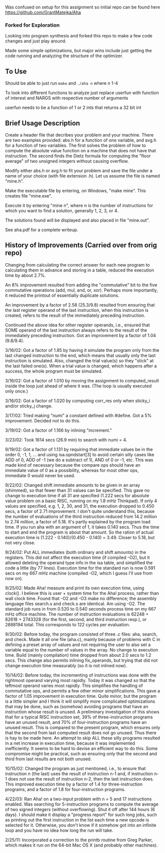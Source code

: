 Was confused on setup for this assignment so initial repo can be found here https://github.com/GrantMatejka/Aha

### Forked for Exploration

Looking into program synthesis and forked this repo to make a few 
code changes and just play around.

Made some simple optimizations, but major wins include just getting the 
code running and analyzing the structure of the optimizer.


## To Use

Should be able to just run `make` and `./aha n` where n 1-4

To look into different functions to analyze just replace userfun with 
function of interest and NARGS with respective number of arguments

userfun needs to be a function of 1 or 2 ints that returns a 32 bit int

## Brief Usage Description

Create a header file that decribes your problem and your machine. There
are two examples provided: abs.h for a function of one variable, and
avg.h for a function of two variables. The first solves the problem of
how to compute the absolute value function on a machine that does not
have that instruction. The second finds the Dietz formula for computing
the "floor average" of two unsigned integers without causing overflow.

Modify either abs.h or avg.h to fit your problem and save the file under
a name of your choice (with file extension .h). Let us assume the file
is named "mine.h".

Make the executable file by entering, on Windows, "make mine". This
creates file "mine.exe".

Execute it by entering "mine n", where n is the number of instructions
for which you want to find a solution, generally 1, 2, 3, or 4.

The solutions found will be displayed and also placed in file
"mine.out".

See aha.pdf for a complete writeup.


## History of Improvements (Carried over from orig repo)

Changing from calculating the correct answer for each new program to
calculating them in advance and storing in a table, reduced the
execution time by about 2.7%.

An 8% improvement resulted from adding the "commutative" bit to the five
commutative operations (add, mul, and, or, xor).  Perhaps more
importantly, it reduced the printout of essentially duplicate solutions.

An improvement by a factor of 2.58 (25.3/9.8) resulted from ensuring
that the last register operand of the last instruction, when this
instruction is created, refers to the result of the immediately
preceding instruction.

Continued the above idea for other register operands, i.e., ensured that
SOME operand of the last instruction always refers to the result of the
immediately preceding instruction.  Got an improvement by a factor of
1.04 (9.8/9.4).

3/16/02:  Got a factor of 1.85 by having it simulate the program only
from the last changed instruction to the end, which means that usually
only the last instruction is simulated.  Also, changed the trial
value(s) so they "stick" at the last failed one(s).  When a trial value
is changed, which happens after a success, the whole program must be
simulated.

3/16/02:  Got a factor of 1.010 by moving the assignment to
computed_result inside the loop just ahead of where it was.  (The loop
is usually executed only once.)

3/16/02:  Got a factor of 1.020 by computing corr_res only when sticky_i
and/or sticky_j change.

3/17/02:  Tried making "numi" a constant defined with #define.  Got a 5%
improvement.  Decided not to do this.

3/19/02:  Got a factor of 1.166 by inlining "increment."

3/23/02:  Took 1614 secs (26.9 min) to search with numi = 4.

9/19/02:  Got a factor of 1.131 by requiring that immediate values be in
the order 0, -1, 1, ... and using isa.opndstart[3] to avoid certain
silly cases like ADD of 0, ADD of -1 (we do a subtract of 1), AND of 0
or -1, etc.  This was made kind of necessary because the compare ops
should have an immediate value of 0 as a possibility, whereas for most
other ops, immediate 0 would never be used.

9/22/02:  Changed shift immediate amounts to be given in an array
(shimmed), so that fewer than 31 values can be specified.  This gave no
change to execution time if all 31 are specified (1.222 secs for
absolute value problem on a basic RISC, running on my 1.8 mHz Thinkpad).
If only 4 values are specified, e.g. 1, 2, 30, and 31, the execution
dropped to 0.450 secs, a factor of 2.71 improvement.
   I don't quite understand this, because the number of evaluations of
the third instruction reduced from 14.2 million to 2.74 million, a
factor of 5.18.
   It's partly explained by the program load time.  If you run aha with
an argument of 1, it takes 0.140 secs.  Thus the time to start and end
the program is about that amount.  So the ration of actual execution
time is (1.222 - 0.140)/(0.450 - 0.140) = 3.49.  Closer to 5.18, but not
very close.

9/24/02:  Put ALL immediates (both ordinary and shift amounts) in the
registers.  This did not affect the execution time (if compiled -O2),
but it allowed deleting the operand type info in the isa table, and
simplified the code a little (by 77 lines).
   Execution time for the standard run is now 0.591 secs on my 667 mHz
machine (compiled -O2, which I guess I'll use from now on).

9/25/02:  Made Aha! measure and print its own execution time, using
clock().  I believe this is user + system time for the Aha! process,
rather than wall clock time.  Found that -O2 and -O3 make no difference;
the assembly language files search.s and check.s are identical.  Am
using -O2.  The standard job runs in from 0.520 to 0.540 seconds process
time on my 667 mHz office machine.
   The number of instruction evaluations is 62248 + 82618 + 2743328 (for
the first, second, and third instruction resp.), or 2888194 total.  This
corresponds to 122 cycles per evaluation.

9/30/02:  Before today, the program consisted of three .c files:  aha,
search, and check.  Made it all one file (aha.c), mainly because of
problems with C in defining a preset array of values and not requiring
the user to also set a variable equal to the number of values in the
array.  No change to execution time.  Build (mainly compilation) time
dropped from about 2.0 secs to 1.2 secs.  This change also permits
inlining fix_operands, but trying that did not change execution time
measurably (so it is not inlined now).

10/14/02:  Before today, the incrementing of instructions was done with
the rightmost operand varying most rapidly.  Today it was changed so
that the leftmost operand varies most rapidly.  This simplifies the
handling of commutative ops, and permits a few other minor
simplifications.
   This gave a factor of 1.05 improvement in execution time.  Quite
minor, but the program is a little simpler and I think it will simplify
more complicated optimizations that may be done, such as (somehow)
avoiding programs that have an instruction whose result is unused.
   A preliminary investigation of this shows that for a typical RISC
instruction set, 39% of three-instruction programs have an unused
result, and 70% of four-instruction programs have an unused result.
This is compared to the present program, which ensures only that the
second from last computed result does not go unused.  Thus there is hay
to be made here.
   An attempt to skip ALL these silly programs resulted in a net
increase in execution time, because it was implemented inefficiently.
It seems to be hard to devise an efficient way to do this.  Some
compromise might be practical, such as ensuring only that the second and
third from last results are not both unused.

10/15/02:  Changed the program as just mentioned, i.e., to ensure that
instruction n (the last) uses the result of instruction n-1 and, if
instruction n-1 does not use the result of instruction n-2, then the
last instruction does.  This improved execution time by a factor of 1.4
for three-instruction programs, and a factor of 1.8 for four-instruction
programs.

4/22/03: Ran Aha! on a two-input problem with n = 5 and 17 instructions
enabled. Was searching for 5-instruction programs to compute the average
of two signed integers (without overflowing). Shut it off after 144
hours (6 days). I should make it display a "progress report" for such
long jobs, such as printing out the first instruction in the list each
time a new opcode is selected for it. Otherwise, you don't know if it
somehow got into an infinite loop and you have no idea how long the run
will take.

2/25/11: Incorporated a correction to the printb routine from Greg
Parker, which makes it run on the 64-bit Mac OS X (and probably other
machines).
